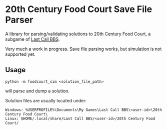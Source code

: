 # 20th Century Food Court Save File Parser

A library for parsing/validating solutions to 20th Century Food Court, a subgame of [Last Call BBS](https://zachtronics.com/last-call-bbs/).

Very much a work in progress. Save file parsing works, but simulation is not supported yet.

## Usage

```
python -m foodcourt_sim <solution_file_path>
```
will parse and dump a solution.

Solution files are usually located under:
```
Windows: %USERPROFILE%\Documents\My Games\Last Call BBS\<user-id>\20th Century Food Court\
Linux: $HOME/.local/share/Last Call BBS/<user-id>/20th Century Food Court/
```
